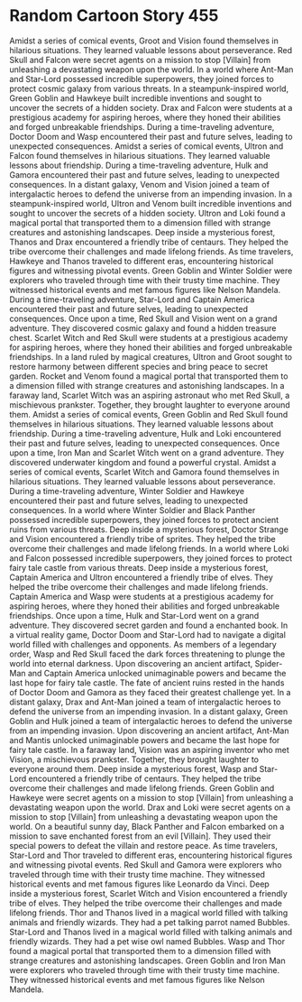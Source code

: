 # Random Cartoon Story 455

Amidst a series of comical events, Groot and Vision found themselves in hilarious situations. They learned valuable lessons about perseverance.
Red Skull and Falcon were secret agents on a mission to stop [Villain] from unleashing a devastating weapon upon the world.
In a world where Ant-Man and Star-Lord possessed incredible superpowers, they joined forces to protect cosmic galaxy from various threats.
In a steampunk-inspired world, Green Goblin and Hawkeye built incredible inventions and sought to uncover the secrets of a hidden society.
Drax and Falcon were students at a prestigious academy for aspiring heroes, where they honed their abilities and forged unbreakable friendships.
During a time-traveling adventure, Doctor Doom and Wasp encountered their past and future selves, leading to unexpected consequences.
Amidst a series of comical events, Ultron and Falcon found themselves in hilarious situations. They learned valuable lessons about friendship.
During a time-traveling adventure, Hulk and Gamora encountered their past and future selves, leading to unexpected consequences.
In a distant galaxy, Venom and Vision joined a team of intergalactic heroes to defend the universe from an impending invasion.
In a steampunk-inspired world, Ultron and Venom built incredible inventions and sought to uncover the secrets of a hidden society.
Ultron and Loki found a magical portal that transported them to a dimension filled with strange creatures and astonishing landscapes.
Deep inside a mysterious forest, Thanos and Drax encountered a friendly tribe of centaurs. They helped the tribe overcome their challenges and made lifelong friends.
As time travelers, Hawkeye and Thanos traveled to different eras, encountering historical figures and witnessing pivotal events.
Green Goblin and Winter Soldier were explorers who traveled through time with their trusty time machine. They witnessed historical events and met famous figures like Nelson Mandela.
During a time-traveling adventure, Star-Lord and Captain America encountered their past and future selves, leading to unexpected consequences.
Once upon a time, Red Skull and Vision went on a grand adventure. They discovered cosmic galaxy and found a hidden treasure chest.
Scarlet Witch and Red Skull were students at a prestigious academy for aspiring heroes, where they honed their abilities and forged unbreakable friendships.
In a land ruled by magical creatures, Ultron and Groot sought to restore harmony between different species and bring peace to secret garden.
Rocket and Venom found a magical portal that transported them to a dimension filled with strange creatures and astonishing landscapes.
In a faraway land, Scarlet Witch was an aspiring astronaut who met Red Skull, a mischievous prankster. Together, they brought laughter to everyone around them.
Amidst a series of comical events, Green Goblin and Red Skull found themselves in hilarious situations. They learned valuable lessons about friendship.
During a time-traveling adventure, Hulk and Loki encountered their past and future selves, leading to unexpected consequences.
Once upon a time, Iron Man and Scarlet Witch went on a grand adventure. They discovered underwater kingdom and found a powerful crystal.
Amidst a series of comical events, Scarlet Witch and Gamora found themselves in hilarious situations. They learned valuable lessons about perseverance.
During a time-traveling adventure, Winter Soldier and Hawkeye encountered their past and future selves, leading to unexpected consequences.
In a world where Winter Soldier and Black Panther possessed incredible superpowers, they joined forces to protect ancient ruins from various threats.
Deep inside a mysterious forest, Doctor Strange and Vision encountered a friendly tribe of sprites. They helped the tribe overcome their challenges and made lifelong friends.
In a world where Loki and Falcon possessed incredible superpowers, they joined forces to protect fairy tale castle from various threats.
Deep inside a mysterious forest, Captain America and Ultron encountered a friendly tribe of elves. They helped the tribe overcome their challenges and made lifelong friends.
Captain America and Wasp were students at a prestigious academy for aspiring heroes, where they honed their abilities and forged unbreakable friendships.
Once upon a time, Hulk and Star-Lord went on a grand adventure. They discovered secret garden and found a enchanted book.
In a virtual reality game, Doctor Doom and Star-Lord had to navigate a digital world filled with challenges and opponents.
As members of a legendary order, Wasp and Red Skull faced the dark forces threatening to plunge the world into eternal darkness.
Upon discovering an ancient artifact, Spider-Man and Captain America unlocked unimaginable powers and became the last hope for fairy tale castle.
The fate of ancient ruins rested in the hands of Doctor Doom and Gamora as they faced their greatest challenge yet.
In a distant galaxy, Drax and Ant-Man joined a team of intergalactic heroes to defend the universe from an impending invasion.
In a distant galaxy, Green Goblin and Hulk joined a team of intergalactic heroes to defend the universe from an impending invasion.
Upon discovering an ancient artifact, Ant-Man and Mantis unlocked unimaginable powers and became the last hope for fairy tale castle.
In a faraway land, Vision was an aspiring inventor who met Vision, a mischievous prankster. Together, they brought laughter to everyone around them.
Deep inside a mysterious forest, Wasp and Star-Lord encountered a friendly tribe of centaurs. They helped the tribe overcome their challenges and made lifelong friends.
Green Goblin and Hawkeye were secret agents on a mission to stop [Villain] from unleashing a devastating weapon upon the world.
Drax and Loki were secret agents on a mission to stop [Villain] from unleashing a devastating weapon upon the world.
On a beautiful sunny day, Black Panther and Falcon embarked on a mission to save enchanted forest from an evil [Villain]. They used their special powers to defeat the villain and restore peace.
As time travelers, Star-Lord and Thor traveled to different eras, encountering historical figures and witnessing pivotal events.
Red Skull and Gamora were explorers who traveled through time with their trusty time machine. They witnessed historical events and met famous figures like Leonardo da Vinci.
Deep inside a mysterious forest, Scarlet Witch and Vision encountered a friendly tribe of elves. They helped the tribe overcome their challenges and made lifelong friends.
Thor and Thanos lived in a magical world filled with talking animals and friendly wizards. They had a pet talking parrot named Bubbles.
Star-Lord and Thanos lived in a magical world filled with talking animals and friendly wizards. They had a pet wise owl named Bubbles.
Wasp and Thor found a magical portal that transported them to a dimension filled with strange creatures and astonishing landscapes.
Green Goblin and Iron Man were explorers who traveled through time with their trusty time machine. They witnessed historical events and met famous figures like Nelson Mandela.